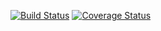 [![Build Status](https://travis-ci.org/sniksnp/junit_recipes.svg?branch=master)](https://travis-ci.org/sniksnp/junit_recipes)
[![Coverage Status](https://coveralls.io/repos/sniksnp/junit_recipes/badge.png)](https://coveralls.io/r/sniksnp/junit_recipes)
